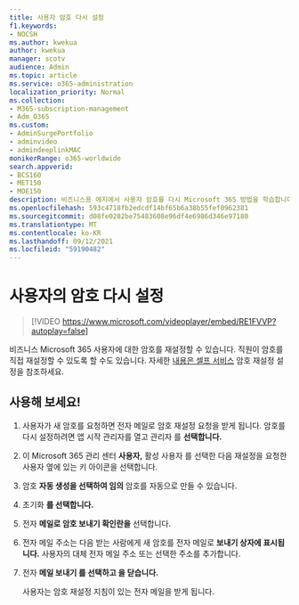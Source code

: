 ```yaml
---
title: 사용자 암호 다시 설정
f1.keywords:
- NOCSH
ms.author: kwekua
author: kwekua
manager: scotv
audience: Admin
ms.topic: article
ms.service: o365-administration
localization_priority: Normal
ms.collection:
- M365-subscription-management
- Adm_O365
ms.custom:
- AdminSurgePortfolio
- adminvideo
- admindeeplinkMAC
monikerRange: o365-worldwide
search.appverid:
- BCS160
- MET150
- MOE150
description: 비즈니스용 에지에서 사용자 암호를 다시 Microsoft 365 방법을 학습합니다.
ms.openlocfilehash: 593c4718fb2edcdf14bf65b6a38b55fef0962381
ms.sourcegitcommit: d08fe0282be75483608e96df4e6986d346e97180
ms.translationtype: MT
ms.contentlocale: ko-KR
ms.lasthandoff: 09/12/2021
ms.locfileid: "59190482"
---
```

# <a name="reset-passwords-for-your-users"></a>사용자의 암호 다시 설정

> [!VIDEO https://www.microsoft.com/videoplayer/embed/RE1FVVP?autoplay=false]

비즈니스 Microsoft 365 사용자에 대한 암호를 재설정할 수 있습니다. 직원이 암호를 직접 재설정할 수 있도록 할 수도 있습니다. 자세한 [내용은 셀프 서비스](set-up-self-serve-password-reset.md) 암호 재설정 설정을 참조하세요.

## <a name="try-it"></a>사용해 보세요!

1. 사용자가 새 암호를 요청하면 전자 메일로 암호 재설정 요청을 받게 됩니다. 암호를 다시 설정하려면 앱 시작 관리자를 열고 관리자 를 **선택합니다.**
1. 이 Microsoft 365 관리 센터 **사용자,** 활성 사용자 <a href="https://go.microsoft.com/fwlink/p/?linkid=834822" target="_blank"></a>를 선택한 다음 재설정을 요청한 사용자 옆에 있는 키 아이콘을 선택합니다.
1. 암호 **자동 생성을 선택하여 임의** 암호를 자동으로 만들 수 있습니다.
1. 초기화 **를 선택합니다.**
1. 전자 **메일로 암호 보내기 확인란을** 선택합니다.
1. 전자 메일 주소는 다음 받는 사람에게 새 암호를 전자 메일로 **보내기 상자에 표시됩니다.** 사용자의 대체 전자 메일 주소 또는 선택한 주소를 추가합니다.
1. 전자 **메일 보내기 를 선택하고 을 닫습니다.**

    사용자는 암호 재설정 지침이 있는 전자 메일을 받게 됩니다.